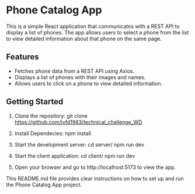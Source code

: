 # Phone Catalog App

This is a simple React application that communicates with a REST API to display a list of phones. The app allows users to select a phone from the list to view detailed information about that phone on the same page.

## Features

- Fetches phone data from a REST API using Axios.
- Displays a list of phones with their images and names.
- Allows users to click on a phone to view detailed information.

## Getting Started

1. Clone the repository:
   git clone https://github.com/jvfd1983/technical_challenge_WD

2. Install Dependecies:
  npm install

3. Start the development server:
  cd server/
  npm run dev

4. Start the client application:
  cd client/
  npm run dev

5. Open your browser and go to http://localhost:5173 to view the app.

 This README.md file provides clear instructions on how to set up and run the Phone Catalog App project. 

